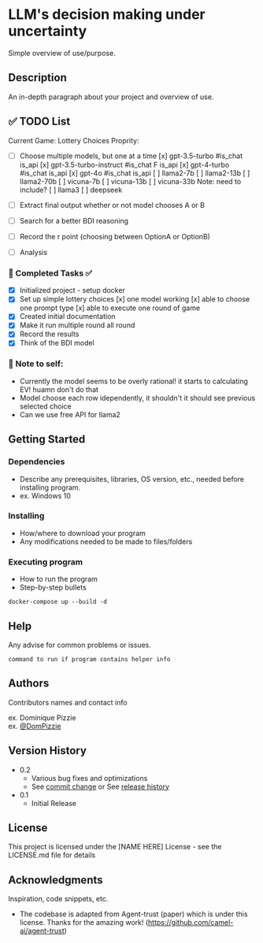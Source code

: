 # LLM's decision making under uncertainty

Simple overview of use/purpose.

## Description

An in-depth paragraph about your project and overview of use.


## ✅ TODO List
Current Game: Lottery Choices
Proprity:
- [ ] Choose multiple models, but one at a time
     [x] gpt-3.5-turbo             #is_chat       is_api
     [x] gpt-3.5-turbo-instruct    #is_chat F     is_api
     [x] gpt-4-turbo               #is_chat       is_api
     [x] gpt-4o                    #is_chat       is_api
     [ ] llama2-7b 
     [ ] llama2-13b
     [ ] llama2-70b
     [ ] vicuna-7b
     [ ] vicuna-13b
     [ ] vicuna-33b
     Note: need to include? 
     [ ] llama3
     [ ] deepseek

- [ ] Extract final output whether or not model chooses A or B 
- [ ] Search for a better BDI reasoning
- [ ] Record the r point (choosing between OptionA or OptionB)
- [ ] Analysis

### 🔹 Completed Tasks ✅
- [x] Initialized project - setup docker
- [x] Set up simple lottery choices
     [x] one model working
     [x] able to choose one prompt type
     [x] able to execute one round of game
- [x] Created initial documentation
- [x] Make it run multiple round all round
- [x] Record the results 
- [x] Think of the BDI model

### 🔹 Note to self:
- Currently the model seems to be overly rational! it starts to calculating EV! huamn don't do that
- Model choose each row idependently, it shouldn't it should see previous selected choice
- Can we use free API for llama2


## Getting Started

### Dependencies

* Describe any prerequisites, libraries, OS version, etc., needed before installing program.
* ex. Windows 10

### Installing

* How/where to download your program
* Any modifications needed to be made to files/folders

### Executing program

* How to run the program
* Step-by-step bullets
```
docker-compose up --build -d
```

## Help

Any advise for common problems or issues.
```
command to run if program contains helper info
```

## Authors

Contributors names and contact info

ex. Dominique Pizzie  
ex. [@DomPizzie](https://twitter.com/dompizzie)

## Version History

* 0.2
    * Various bug fixes and optimizations
    * See [commit change]() or See [release history]()
* 0.1
    * Initial Release

## License

This project is licensed under the [NAME HERE] License - see the LICENSE.md file for details

## Acknowledgments

Inspiration, code snippets, etc.
* The codebase is adapted from Agent-trust (paper) which is under this license. Thanks for the amazing work! (https://github.com/camel-ai/agent-trust)
<!-- * [awesome-readme](https://github.com/matiassingers/awesome-readme)
* [PurpleBooth](https://gist.github.com/PurpleBooth/109311bb0361f32d87a2)
* [dbader](https://github.com/dbader/readme-template)
* [zenorocha](https://gist.github.com/zenorocha/4526327)
* [fvcproductions](https://gist.github.com/fvcproductions/1bfc2d4aecb01a834b46) -->
<!-- docker-compose up --build -d
docker-compose down -->
